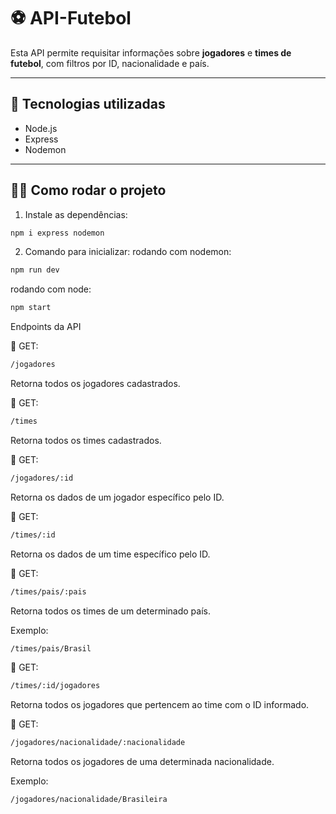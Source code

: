 # ⚽ API-Futebol

Esta API permite requisitar informações sobre **jogadores** e **times de futebol**, com filtros por ID, nacionalidade e país.

---

## 🚀 Tecnologias utilizadas
- Node.js
- Express
- Nodemon

---

## 🧑‍💻 Como rodar o projeto

1. Instale as dependências:
```bash
npm i express nodemon
```
2. Comando para inicializar:
   rodando com nodemon:
  ```bash
npm run dev 
```
rodando com node:
```bash
npm start
```
 Endpoints da API
 
 🔹 GET:
```bash
/jogadores
```
Retorna todos os jogadores cadastrados.

 🔹 GET:
```bash
/times
```
Retorna todos os times cadastrados.

 🔹 GET:
```bash
/jogadores/:id
```
Retorna os dados de um jogador específico pelo ID.

 🔹 GET:
```bash
/times/:id
```
Retorna os dados de um time específico pelo ID.

🔹 GET:
```bash
/times/pais/:pais
```
Retorna todos os times de um determinado país.

Exemplo: 
```bash
/times/pais/Brasil
```
 🔹 GET:
```bash
/times/:id/jogadores
```
Retorna todos os jogadores que pertencem ao time com o ID informado.

 🔹 GET:
```bash
/jogadores/nacionalidade/:nacionalidade
```
Retorna todos os jogadores de uma determinada nacionalidade.

Exemplo:
```bash
/jogadores/nacionalidade/Brasileira
```
